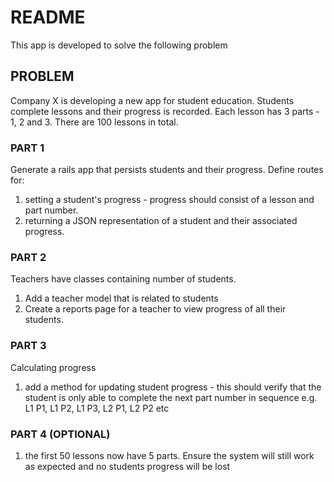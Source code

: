 # README

This app is developed to solve the following problem

## PROBLEM
Company X is developing a new app for student education. Students complete lessons and their progress is recorded.
Each lesson has 3 parts - 1, 2 and 3. There are 100 lessons in total.

### PART 1
Generate a rails app that persists students and their progress.
Define routes for:

1. setting a student's progress - progress should consist of a lesson and part number.
2. returning a JSON representation of a student and their associated progress.

### PART 2
Teachers have classes containing number of students.

1. Add a teacher model that is related to students
2. Create a reports page for a teacher to view progress of all their students.

### PART 3
Calculating progress

1. add a method for updating student progress - this should verify that the
student is only able to complete the next part number in sequence e.g.
L1 P1, L1 P2, L1 P3, L2 P1, L2 P2 etc

### PART 4 (OPTIONAL)
1. the first 50 lessons now have 5 parts. Ensure the system will still work as expected and no students progress will be lost
